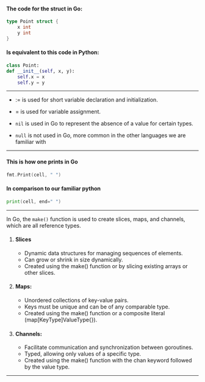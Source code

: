 #### The code for the struct in Go:
```go
type Point struct {
    x int
    y int
}
```
#### Is equivalent to this code in Python:
```python
class Point:
def __init__(self, x, y):
    self.x = x
    self.y = y
```
------
- := is used for short variable declaration and initialization.
- = is used for variable assignment.

- `nil` is used in Go to represent the absence of a value for certain types.
- `null` is not used in Go, more common in the other languages we are familiar with
------
#### This is how one prints in Go
```go
fmt.Print(cell, " ")
```

#### In comparison to our familiar python
```go
print(cell, end=" ")
```
----

In Go, the `make()` function is used to create slices, maps, and channels, which are all reference types.
1. #### Slices
    - Dynamic data structures for managing sequences of elements.
    - Can grow or shrink in size dynamically.
    - Created using the make() function or by slicing existing arrays or other slices.
2. #### Maps:
    - Unordered collections of key-value pairs.
    - Keys must be unique and can be of any comparable type.
    - Created using the make() function or a composite literal (map[KeyType]ValueType{}).
3. #### Channels:
    - Facilitate communication and synchronization between goroutines.
    - Typed, allowing only values of a specific type.
    - Created using the make() function with the chan keyword followed by the value type.
---